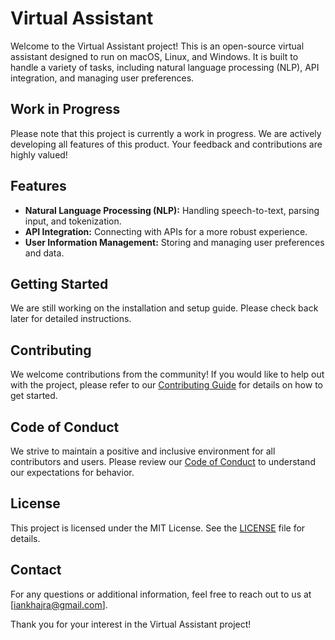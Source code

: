 # Virtual Assistant

Welcome to the Virtual Assistant project! This is an open-source virtual assistant designed to run on macOS, Linux, and Windows. It is built to handle a variety of tasks, including natural language processing (NLP), API integration, and managing user preferences.

## Work in Progress

Please note that this project is currently a work in progress. We are actively developing all features of this product. Your feedback and contributions are highly valued!

## Features

- **Natural Language Processing (NLP):** Handling speech-to-text, parsing input, and tokenization.
- **API Integration:** Connecting with APIs for a more robust experience.
- **User Information Management:** Storing and managing user preferences and data.

## Getting Started

We are still working on the installation and setup guide. Please check back later for detailed instructions.

## Contributing

We welcome contributions from the community! If you would like to help out with the project, please refer to our [Contributing Guide](CONTRIBUTING.md) for details on how to get started.

## Code of Conduct

We strive to maintain a positive and inclusive environment for all contributors and users. Please review our [Code of Conduct](CODE_OF_CONDUCT.md) to understand our expectations for behavior.

## License

This project is licensed under the MIT License. See the [LICENSE](LICENSE) file for details.

## Contact

For any questions or additional information, feel free to reach out to us at [iankhajra@gmail.com].

Thank you for your interest in the Virtual Assistant project!
